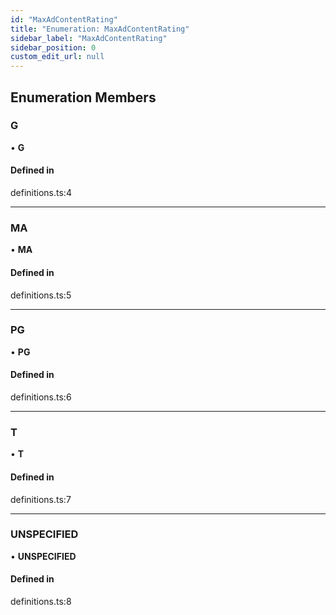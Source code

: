 ```yaml
---
id: "MaxAdContentRating"
title: "Enumeration: MaxAdContentRating"
sidebar_label: "MaxAdContentRating"
sidebar_position: 0
custom_edit_url: null
---
```


## Enumeration Members

### G

• **G**

#### Defined in

definitions.ts:4

___

### MA

• **MA**

#### Defined in

definitions.ts:5

___

### PG

• **PG**

#### Defined in

definitions.ts:6

___

### T

• **T**

#### Defined in

definitions.ts:7

___

### UNSPECIFIED

• **UNSPECIFIED**

#### Defined in

definitions.ts:8
